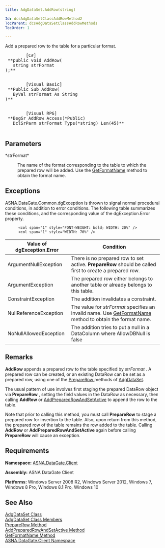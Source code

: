 ```yaml
---
title: AdgDataSet.AddRow(string)

Id: dcsAdgDataSetClassAddRowMethod2
TocParent: dcsAdgDataSetClassAddRowMethods
TocOrder: 1

---
```


Add a prepared row to the table for a particular format.
<pre class="prettyprint">
        <span class="lang">[C#]</span>
 **public void AddRow(
   string strFormat
);** 
      </pre>
<pre class="prettyprint">
        <span class="lang">[Visual Basic] </span>
 **Public Sub AddRow(
   ByVal strFormat As String
)** 
      </pre>
<pre class="prettyprint">
        <span class="lang">[Visual RPG]</span>
 **BegSr AddRow Access(*Public)
   DclSrParm strFormat Type(*string) Len(45)** 
      </pre>

## Parameters

<dl>
        <dt>
 *strFormat* 
        </dt>
        <dd>

The name of the format corresponding to the table to which the prepared row will be added. Use the [GetFormatName](adg-dataset-class-get-format-name-method.html) method to obtain the format name.
</dd>
</dl>

## Exceptions

ASNA.DataGate.Common.dgException is thrown to signal normal procedural conditions, in addition to error conditions. The following table summarizes these conditions, and the corresponding value of the dgException.Error property.
<br />


          <col span="1" style="FONT-WEIGHT: bold; WIDTH: 20%" />
          <col span="1" style="WIDTH: 70%" />

| Value of dgException.Error | Condition |
| ---- | ---- |
| ArgumentNullException | There is no prepared row to set active. **PrepareRow** should be called first to create a prepared row. |
| ArgumentException | The prepared row either belongs to another table or already belongs to this table. |
| ConstraintException | The addition invalidates a constraint. |
| NullReferenceException | The value for *strFormat* specifies an invalid name. Use [ GetFormatName](adg-dataset-class-get-format-name-method.html) method to obtain the format name. |
| NoNullAllowedException | The addition tries to put a null in a DataColumn where AllowDBNull is false |



## Remarks

**AddRow** appends a prepared row to the table specified by *strFormat* . A prepared row can be created, or an existing DataRow can be set as a prepared row, using one of the [PrepareRow ](adg-dataset-class-prepare-row-method-main.html)methods of [AdgDataSet](adg-dataset-class.html).

The usual pattern of use involves first staging the prepared DataRow object via **PrepareRow** , setting the field values in the DataRow as necessary, then calling **AddRow** or [ AddPreparedRowAndSetActive](adg-dataset-class-add-prepared-row-and-set-active-method.html) to append the row to the table.

Note that prior to calling this method, you must call **PrepareRow** to stage a prepared row for insertion to the table. Also, upon return from this method, the prepared row of the table remains the row added to the table. Calling **AddRow** or **AddPreparedRowAndSetActive** again before calling **PrepareRow** will cause an exception.
## Requirements

**Namespace:** [ASNA.DataGate.Client](datagate-client-namespace.html) 

**Assembly:** ASNA DataGate Client

**Platforms:** Windows Server 2008 R2, Windows Server 2012, Windows 7, Windows 8 Pro, Windows 8.1 Pro, Windows 10
## See Also


[AdgDataSet Class](adg-dataset-class.html)
      <br />
[AdgDataSet Class Members](adg-dataset-members.html)
      <br />
[PrepareRow Method](adg-dataset-class-prepare-row-method-main.html)
      <br />
      [AddPreparedRowAndSetActive 
					Method](adg-dataset-class-add-prepared-row-and-set-active-method.html)
      <br />
[GetFormatName Method](adg-dataset-class-get-format-name-method.html)
      <br />
[ASNA.DataGate.Client Namespace](datagate-client-namespace.html)

